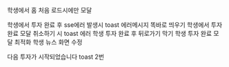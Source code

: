 
학생에서 홈 처음 로드시에만 모달

학생에서 투자 완료 후 sse에러 발생시 toast 에러메시지 똑바로 띄우기
학생에서 투자 완료 모달 취소하기 시 toast 에러
학생 투자 완료 후 뒤로가기 막기
학생 투자 완료 모달 최적화
학생 뉴스 화면 수정

다음 투자가 시작되었습니다 toast 2번